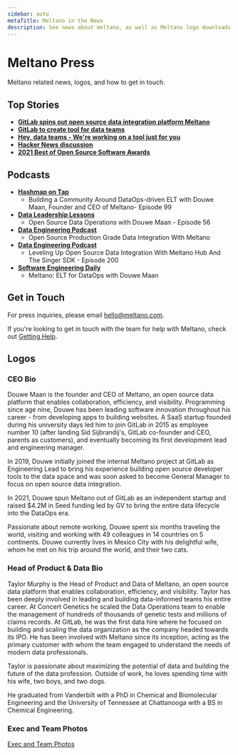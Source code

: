 ```yaml
---
sidebar: auto
metaTitle: Meltano in the News
description: See news about meltano, as well as Meltano logo downloads and contact information for the team.
---
```


# Meltano Press

Meltano related news, logos, and how to get in touch.

## Top Stories

- [**GitLab spins out open source data integration platform Meltano**](https://venturebeat.com/2021/06/30/gitlab-spins-out-open-source-data-integration-platform-meltano/)
- [**GitLab to create tool for data teams**](https://sdtimes.com/data/gitlab-to-create-tool-for-data-teams/)
- [**Hey, data teams - We're working on a tool just for you**](https://about.gitlab.com/2018/08/01/hey-data-teams-we-are-working-on-a-tool-just-for-you/)
- [**Hacker News discussion**](https://news.ycombinator.com/item?id=17667399)
- [**2021 Best of Open Source Software Awards**](https://www.globenewswire.com/news-release/2021/10/18/2315816/0/en/2021-Best-of-Open-Source-Software-Awards-Identify-the-Most-Groundbreaking-Products-Available-to-Developers-and-IT-Organizations.html)

## Podcasts
- [**Hashmap on Tap**](https://www.hashmapinc.com/hashmapontap/episode/ce3d9168/99-building-a-community-around-dataops-driven-elt-with-douwe-maan-founder-and-ceo-of-meltano)
  - Building a Community Around DataOps-driven ELT with Douwe Maan, Founder and CEO of Meltano- Episode 99
- [**Data Leadership Lessons**](https://podcasts.apple.com/us/podcast/open-source-data-operations-with-douwe-maan-episode-56/id1505108710?i=1000540320210)
  - Open Source Data Operations with Douwe Maan - Episode 56
- [**Data Engineering Podcast**](https://podcasts.apple.com/al/podcast/open-source-production-grade-data-integration-meltano/id1193040557?i=1000484737750)
  - Open Source Production Grade Data Integration With Meltano
- [**Data Engineering Podcast**](https://www.dataengineeringpodcast.com/meltano-singer-data-integration-improvements-episode-200/)
  - Leveling Up Open Source Data Integration With Meltano Hub And The Singer SDK - Episode 200 
- [**Software Engineering Daily**](https://softwareengineeringdaily.com/2021/06/30/meltano-elt-for-dataops-with-douwe-maan/)
  - Meltano: ELT for DataOps with Douwe Maan

## Get in Touch

For press inquiries, please email [hello@meltano.com](mailto:hello@meltano.com).

If you're looking to get in touch with the team for help with Meltano, check out [Getting Help](/docs/getting-help.md).

## Logos

<LogoList />

### CEO Bio
Douwe Maan is the founder and CEO of Meltano, an open source data platform that enables collaboration, efficiency, and visibility.
Programming since age nine, Douwe has been leading software innovation throughout his career - from developing apps to building websites. A SaaS startup founded during his university days led him to join GitLab in 2015 as employee number 10 (after landing Sid Sijbrandij's, GitLab co-founder and CEO, parents as customers), and eventually becoming its first development lead and engineering manager.

In 2019, Douwe initially joined the internal Meltano project at GitLab as Engineering Lead to bring his experience building open source developer tools to the data space and was soon asked to become General Manager to focus on open source data integration.

In 2021, Douwe spun Meltano out of GitLab as an independent startup and raised $4.2M in Seed funding led by GV to bring the entire data lifecycle into the DataOps era.

Passionate about remote working, Douwe spent six months traveling the world, visiting and working with 49 colleagues in 14 countries on 5 continents. Douwe currently lives in Mexico City with his delightful wife, whom he met on his trip around the world, and their two cats.

### Head of Product & Data Bio
Taylor Murphy is the Head of Product and Data of Meltano, an open source data platform that enables collaboration, efficiency, and visibility.
Taylor has been deeply involved in leading and building data-informed teams his entire career. At Concert Genetics he scaled the Data Operations team to enable the management of hundreds of thousands of genetic tests and millions of claims records. 
At GitLab, he was the first data hire where he focused on building and scaling the data organization as the company headed towards its IPO.
He has been involved with Meltano since its inception, acting as the primary customer with whom the team engaged to understand the needs of modern data professionals. 

Taylor is passionate about maximizing the potential of data and building the future of the data profession. Outside of work, he loves spending time with his wife, two boys, and two dogs. 

He graduated from Vanderbilt with a PhD in Chemical and Biomolecular Engineering and the University of Tennessee at Chattanooga with a BS in Chemical Engineering.

### Exec and Team Photos
[Exec and Team Photos](https://gitlab.com/meltano/meltano/-/tree/master/docs/src/.vuepress/public/images/press-images)
